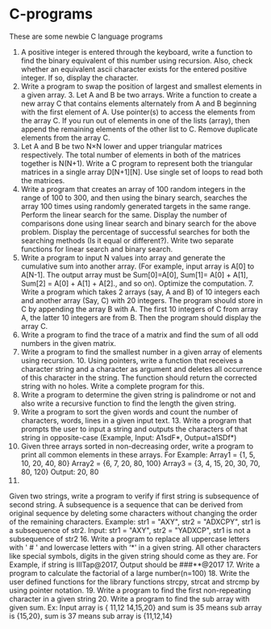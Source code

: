 # C-programs

These are some newbie C language programs

1. A positive integer is entered through the keyboard, write a function to find the binary equivalent of this number using recursion. Also, check whether an equivalent ascii character exists for the entered positive integer. If so, display the character.
2. Write a program to swap the position of largest and smallest elements in a given array. 3. Let A and B be two arrays. Write a function to create a new array C that contains elements alternately from A and B beginning with the first element of A. Use pointer(s) to access the elements from the array C. If you run out of elements in one of the lists (array), then append the remaining elements of the other list to C. Remove duplicate elements from the array C.
4. Let A and B be two N×N lower and upper triangular matrices respectively. The total number of elements in both of the matrices together is N(N+1). Write a C program to represent both the triangular matrices in a single array D[N+1][N]. Use single set of loops to read both the matrices.
5. Write a program that creates an array of 100 random integers in the range of 100 to 300, and then using the binary search, searches the array 100 times using randomly generated targets in the same range. Perform the linear search for the same. Display the number of comparisons done using linear search and binary search for the above problem. Display the percentage of successful searches for both the searching methods (Is it equal or different?). Write two separate functions for linear search and binary search.
6. Write a program to input N values into array and generate the cumulative sum into another array. (For example, input array is A[0] to A[N-1]. The output array must be Sum[0]=A[0], Sum[1]= A[0] + A[1], Sum[2] = A[0] + A[1] + A[2]., and so on). Optimize the computation. 7. Write a program which takes 2 arrays (say, A and B) of 10 integers each and another array (Say, C) with 20 integers. The program should store in C by appending the array B with A. The first 10 integers of C from array A, the latter 10 integers are from B. Then the program should display the array C.
8. Write a program to find the trace of a matrix and find the sum of all odd numbers in the given matrix.
9. Write a program to find the smallest number in a given array of elements using recursion. 10. Using pointers, write a function that receives a character string and a character as argument and deletes all occurrence of this character in the string. The function should return the corrected string with no holes. Write a complete program for this.
11. Write a program to determine the given string is palindrome or not and also write a recursive function to find the length the given string.
12. Write a program to sort the given words and count the number of characters, words, lines in a given input text. 13. Write a program that prompts the user to input a string and outputs the characters of that string in opposite-case (Example, Input: A1sdF*, Output=a1SDf*)
14. Given three arrays sorted in non-decreasing order, write a program to print all common elements in these arrays.
For Example: Array1 = {1, 5, 10, 20, 40, 80}
Array2 = {6, 7, 20, 80, 100}
Array3 = {3, 4, 15, 20, 30, 70, 80, 120}
Output: 20, 80
15.
Given two strings, write a program to verify if first string is subsequence of second string. A subsequence is a sequence that can be derived from original sequence by deleting some characters without changing the order of the remaining characters. Example: str1 = "AXY", str2 = "ADXCPY", str1 is a subsequence of str2. Input: str1 = "AXY", str2 = "YADXCP", str1 is not a subsequence of str2
16. Write a program to replace all uppercase letters with ' # ' and lowercase letters with ‘*' in a given string. All other characters like special symbols, digits in the given string should come as they are. For Example, if string is IIITap@2017, Output should be ###**@2017
17. Write a program to calculate the factorial of a large number(n=100)
18. Write the user defined functions for the library functions strcpy, strcat and strcmp by using pointer notation.
19. Write a program to find the first non-repeating character in a given string
20. Write a program to find the sub array with given sum. Ex: Input array is { 11,12 14,15,20} and sum is 35 means sub array is {15,20}, sum is 37 means sub array is {11,12,14}
